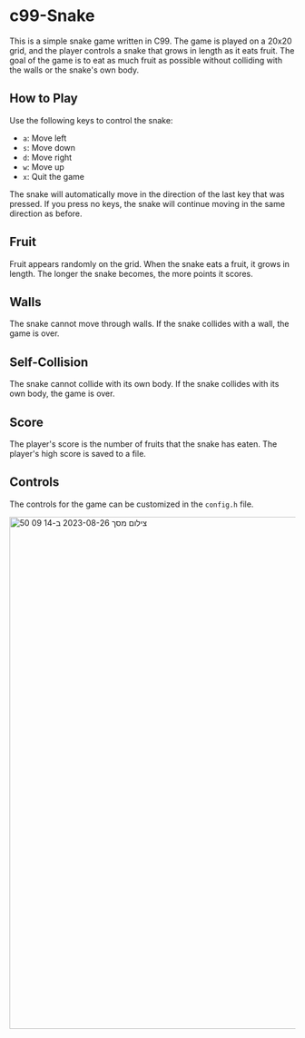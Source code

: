 # c99-Snake

This is a simple snake game written in C99. The game is played on a 20x20 grid, and the player controls a snake that grows in length as it eats fruit. The goal of the game is to eat as much fruit as possible without colliding with the walls or the snake's own body.

## How to Play

Use the following keys to control the snake:

* `a`: Move left
* `s`: Move down
* `d`: Move right
* `w`: Move up
* `x`: Quit the game

The snake will automatically move in the direction of the last key that was pressed. If you press no keys, the snake will continue moving in the same direction as before.

## Fruit

Fruit appears randomly on the grid. When the snake eats a fruit, it grows in length. The longer the snake becomes, the more points it scores.

## Walls

The snake cannot move through walls. If the snake collides with a wall, the game is over.

## Self-Collision

The snake cannot collide with its own body. If the snake collides with its own body, the game is over.

## Score

The player's score is the number of fruits that the snake has eaten. The player's high score is saved to a file.

## Controls

The controls for the game can be customized in the `config.h` file.

<img width="902" alt="צילום מסך 2023-08-26 ב-14 09 50" src="https://github.com/fkzx8000/c99-Snake/assets/117019431/534555a3-4305-42fd-b733-266f51d57f59">
